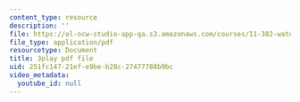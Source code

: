 ```yaml
---
content_type: resource
description: ''
file: https://ol-ocw-studio-app-qa.s3.amazonaws.com/courses/11-382-water-diplomacy-spring-2021/251fc14721efe9beb28c27477788b9bc_neBeTYziSLo.pdf
file_type: application/pdf
resourcetype: Document
title: 3play pdf file
uid: 251fc147-21ef-e9be-b28c-27477788b9bc
video_metadata:
  youtube_id: null
---
```

